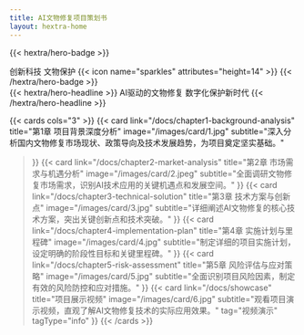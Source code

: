 ```yaml
---
title: AI文物修复项目策划书
layout: hextra-home
---
```


{{< hextra/hero-badge >}}
  <div class="hx:w-2 hx:h-2 hx:rounded-full hx:bg-primary-400"></div>
  <span>创新科技 文物保护</span>
  {{< icon name="sparkles" attributes="height=14" >}}
{{< /hextra/hero-badge >}}

<div class="hx:mt-6 hx:mb-6">
{{< hextra/hero-headline >}}
  AI驱动的文物修复&nbsp;数字化保护新时代
{{< /hextra/hero-headline >}}
</div>

<!-- <div class="hx:mb-12">
{{< hextra/hero-subtitle >}}
  运用人工智能技术革新文物保护修复流程&nbsp;<br class="hx:sm:block hx:hidden" />传承历史文化，守护民族瑰宝
{{< /hextra/hero-subtitle >}}
</div> -->

<!-- <div class="hx:mb-6">
{{< hextra/hero-button text="查看详情" link="docs" >}}
</div> -->

{{< cards cols="3" >}}
  {{< card 
    link="/docs/chapter1-background-analysis" 
    title="第1章 项目背景深度分析" 
    image="/images/card/1.jpg"
    subtitle="深入分析国内文物修复市场现状、政策导向及技术发展趋势，为项目奠定坚实基础。"
  >}}
  {{< card 
    link="/docs/chapter2-market-analysis" 
    title="第2章 市场需求与机遇分析" 
    image="/images/card/2.jpeg"
    subtitle="全面调研文物修复市场需求，识别AI技术应用的关键机遇点和发展空间。"
  >}}
  {{< card 
    link="/docs/chapter3-technical-solution" 
    title="第3章 技术方案与创新点" 
    image="/images/card/3.jpg"
    subtitle="详细阐述AI文物修复的核心技术方案，突出关键创新点和技术突破。"
  >}}
  {{< card 
    link="/docs/chapter4-implementation-plan" 
    title="第4章 实施计划与里程碑" 
    image="/images/card/4.jpg"
    subtitle="制定详细的项目实施计划，设定明确的阶段性目标和关键里程碑。"
  >}}
  {{< card 
    link="/docs/chapter5-risk-assessment" 
    title="第5章 风险评估与应对策略" 
    image="/images/card/5.jpg"
    subtitle="全面识别项目风险因素，制定有效的风险防控和应对措施。"
  >}}
  {{< card 
    link="/docs/showcase" 
    title="项目展示视频" 
    image="/images/card/6.jpg"
    subtitle="观看项目演示视频，直观了解AI文物修复技术的实际应用效果。"
    tag="视频演示"
    tagType="info"
  >}}
{{< /cards >}}


